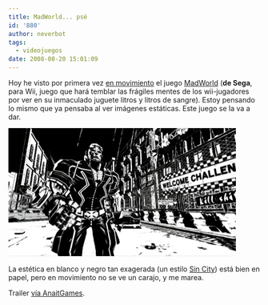 ```yaml
---
title: MadWorld... psé
id: '880'
author: neverbot
tags:
  - videojuegos
date: 2008-08-20 15:01:09
---
```


Hoy he visto por primera vez [en movimiento](http://www.anaitgames.com/gc-08-trailer-de-madworld/) el juego [MadWorld](http://en.wikipedia.org/wiki/MadWorld) (**de Sega**, para Wii, juego que hará temblar las frágiles mentes de los wii-jugadores por ver en su inmaculado juguete litros y litros de sangre). Estoy pensando lo mismo que ya pensaba al ver imágenes estáticas. Este juego se la va a dar.

![Mad World](./madworld-pse/mad_world.jpg "MadWorld")

La estética en blanco y negro tan exagerada (un estilo [Sin City](http://en.wikipedia.org/wiki/Sin_City)) está bien en papel, pero en movimiento no se ve un carajo, y me marea.

Trailer [vía AnaitGames](http://www.anaitgames.com/gc-08-trailer-de-madworld/).